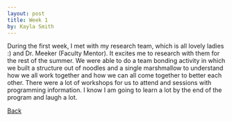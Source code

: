 ```yaml
---
layout: post
title: Week 1
by: Kayla Smith
---
```


During the first week, I met with my research team, which is all lovely ladies :) and Dr. Meeker (Faculty Mentor). It excites me to research with them for the rest of the summer. We were able to do a team bonding activity in which we built a structure out of noodles and a single marshmallow to understand how we all work together and how we can all come together to better each other. There were a lot of workshops for us to attend and sessions with programming information. I know I am going to learn a lot by the end of the program and laugh a lot.

[Back](./)
